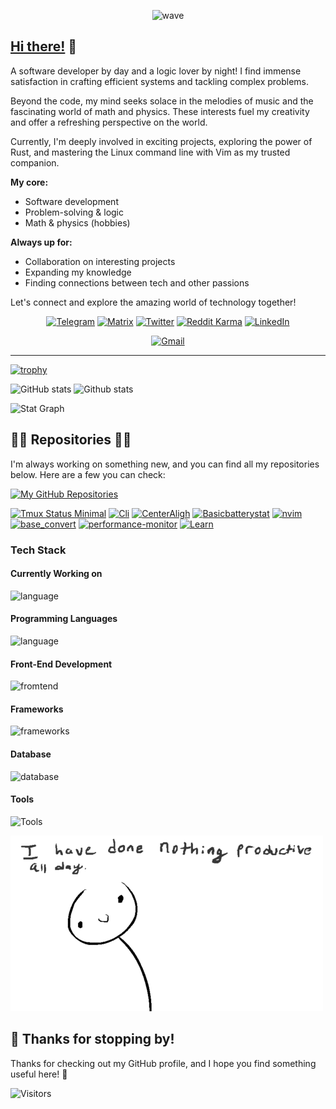 <div align="center">
  
![wave](https://capsule-render.vercel.app/api?type=waving&color=auto&height=300&section=header&text=Nikhil%20Singh&fontSize=90&animation=fadeIn&fontAlignY=38&desc=Welcome%20to%20my%20GitHub%20Profile!&descAlignY=51&descAlign=62)

</div>

## [Hi there!](https://terminal-portfolio-src.vercel.app/) 👋

A software developer by day and a logic lover by night! I find immense satisfaction in crafting efficient systems and tackling complex problems. 

Beyond the code, my mind seeks solace in the melodies of music  and the fascinating world of math and physics.  These interests fuel my creativity and offer a refreshing perspective on the world.

Currently, I'm deeply involved in exciting projects, exploring the power of Rust, and mastering the Linux command line with Vim as my trusted companion. 

**My core:**

* Software development 
* Problem-solving & logic 
* Math & physics (hobbies) 

**Always up for:**

* Collaboration on interesting projects 
* Expanding my knowledge 
* Finding connections between tech and other passions 

Let's connect and explore the amazing world of technology together! 


<center>


  [![Telegram](https://img.shields.io/badge/-Telegram-blue?style=flat-square&logo=telegram&logoColor=white&link=https://t.me/niksingh710/)](https://t.me/niksingh710/)
  [![Matrix](https://img.shields.io/badge/-Matrix-black?style=flat-square&logo=matrix&logoColor=white&link=https://matrix.to/#/@niksingh710:matrix.org)](https://matrix.to/#/@niksingh710:matrix.org)
  [![Twitter](https://img.shields.io/badge/-Twitter-blue?style=flat-square&logo=twitter&logoColor=white&link=https://twitter.com/niksingh710/)](https://twitter.com/niksingh710/)
  [![Reddit
  Karma](https://img.shields.io/reddit/user-karma/combined/niksingh710?label=karma&logo=reddit)](https://reddit.com/u/niksingh710)
  [![LinkedIn](https://img.shields.io/badge/-LinkedIn-blue?style=flat-square&logo=linkedin&logoColor=white&link=https://www.linkedin.com/in/niksingh710/)](https://www.linkedin.com/in/niksingh710/)

  [![Gmail](https://img.shields.io/badge/Gmail-D14836?style=for-the-badge&logo=gmail&logoColor=white)](mailto:nik.singh710@gmail.com)

  ---

</center>


[![trophy](https://github-profile-trophy.vercel.app/?username=niksingh710&theme=dark_dimmed&row=1&column=10&no-frame=true)](https://github.com/ryo-ma/github-profile-trophy)



![GitHub stats](https://github-readme-stats.vercel.app/api?username=niksingh710&show_icons=true&theme=dark&hidden_border=true)
![Github
stats](https://github-readme-stats.vercel.app/api/top-langs/?username=niksingh710&show_icons=true&layout=compact&langs_count=16&theme=dark&hidden_border=true)

![Stat Graph](https://github-profile-summary-cards.vercel.app/api/cards/profile-details?username=niksingh710&theme=dark)

## 👨‍💻 Repositories 👨‍💻

I'm always working on something new, and you can find all my repositories below. Here are a few you can check:

[![My GitHub
Repositories](https://img.shields.io/badge/My%20GitHub%20Repositories-See%20them%20all-black?style=for-the-badge&logo=github)](https://github.com/niksingh710?tab=repositories)

[![Tmux Status Minimal](https://github-readme-stats.vercel.app/api/pin/?username=niksingh710&repo=minimal-tmux-status&theme=dark&border_color=#fff&border_radius=10&hidden_border=true)](https://github.com/niksingh710/TicTacToe-Ai)
[![Cli](https://github-readme-stats.vercel.app/api/pin/?username=niksingh710&repo=cli&theme=dark&border_color=#fff&border_radius=10)](https://github.com/niksingh710/Rock_Paper_Scissor)
[![CenterAligh](https://github-readme-stats.vercel.app/api/pin/?username=niksingh710&repo=center-align&theme=dark&border_color=#fff&border_radius=10)](https://github.com/niksingh710/center-align)
[![Basicbatterystat](https://github-readme-stats.vercel.app/api/pin/?username=niksingh710&repo=basic-battery-stat&theme=dark&border_color=#fff&border_radius=10)](https://github.com/niksingh710/basic-battery-stat)
[![nvim](https://github-readme-stats.vercel.app/api/pin/?username=niksingh710&repo=nvim&theme=dark&border_color=#fff&border_radius=10)](https://github.com/niksingh710/SpeechText)
[![base_convert](https://github-readme-stats.vercel.app/api/pin/?username=niksingh710&repo=base_convert&theme=dark&border_color=#fff&border_radius=10)](https://github.com/niksingh710/base_convert)
[![performance-monitor](https://github-readme-stats.vercel.app/api/pin/?username=niksingh710&repo=performance-monitor&theme=dark&border_color=#fff&border_radius=10)](https://github.com/niksingh710/performance-monitor)
[![Learn](https://github-readme-stats.vercel.app/api/pin/?username=niksingh710&repo=Learn&theme=dark&border_color=#fff&border_radius=10)](https://github.com/niksingh710/Learn)

### Tech Stack

#### Currently Working on
![language](https://skillicons.dev/icons?i=rust,go,bash,lua)

#### Programming Languages
![language](https://skillicons.dev/icons?i=java,cpp,c,python,dart,javascript&theme=dark)

#### Front-End Development
![fromtend](https://skillicons.dev/icons?i=html,css,javascript&theme=dark)

#### Frameworks
![frameworks](https://skillicons.dev/icons?i=svelte,express,nodejs,flutter&theme=dark)

#### Database
![database](https://skillicons.dev/icons?i=mysql,mongo&theme=dark)

#### Tools
![Tools](https://skillicons.dev/icons?i=bash,linux,git,vim,neovim&theme=dark)

  ![](./nothing.gif)

## 🎉 Thanks for stopping by!

Thanks for checking out my GitHub profile, and I hope you find something useful here! 🙌
<br>

![Visitors](https://profile-counter.glitch.me/niksingh710/count.svg)
